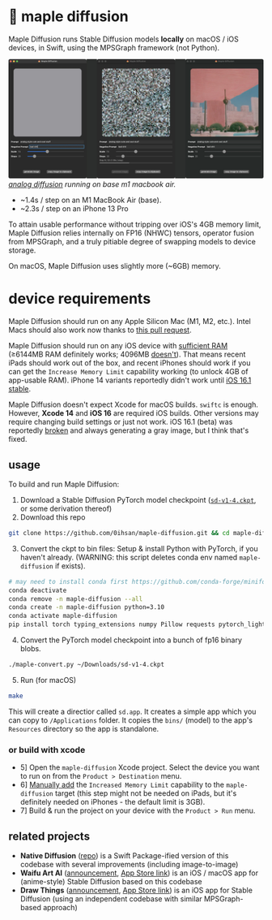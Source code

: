 # 🍁 maple diffusion

Maple Diffusion runs Stable Diffusion models **locally** on macOS / iOS
devices, in Swift, using the MPSGraph framework (not Python).

![](app.webp)
<em align="center">[analog diffusion][analogdiffusion] running on base m1 macbook air.</em>

- ~1.4s / step on an M1 MacBook Air (base).
- ~2.3s / step on an iPhone 13 Pro

To attain usable performance without tripping over iOS's 4GB memory limit,
Maple Diffusion relies internally on FP16 (NHWC) tensors, operator fusion from
MPSGraph, and a truly pitiable degree of swapping models to device storage.

On macOS, Maple Diffusion uses slightly more (~6GB) memory.

# device requirements

Maple Diffusion should run on any Apple Silicon Mac (M1, M2, etc.). Intel Macs
should also work now thanks to [this pull request][intelpr].

Maple Diffusion should run on any iOS device with [sufficient RAM][iosram]
(≥6144MB RAM definitely works; 4096MB [doesn't][issue25]). That means recent
iPads should work out of the box, and recent iPhones should work if you can
get the `Increase Memory Limit` capability working (to unlock 4GB of
app-usable RAM). iPhone 14 variants reportedly didn't work until
[iOS 16.1 stable][issue5comment0].

Maple Diffusion doesn't expect Xcode for macOS builds. `swiftc` is enough.
However, **Xcode 14** and **iOS 16** are required iOS builds. Other versions
may require changing build settings or just not work. iOS 16.1 (beta) was
reportedly [broken][issue8] and always generating a gray image, but I think
that's fixed.

## usage

To build and run Maple Diffusion:

1. Download a Stable Diffusion PyTorch model checkpoint ([`sd-v1-4.ckpt`][sd14],
   or some derivation thereof)
2. Download this repo
```bash
git clone https://github.com/0ihsan/maple-diffusion.git && cd maple-diffusion
```
3. Convert the ckpt to bin files: Setup & install Python with PyTorch, if you
   haven't already. (WARNING: this script deletes conda env named
   `maple-diffusion` if exists).
```bash
# may need to install conda first https://github.com/conda-forge/miniforge#homebrew
conda deactivate
conda remove -n maple-diffusion --all
conda create -n maple-diffusion python=3.10
conda activate maple-diffusion
pip install torch typing_extensions numpy Pillow requests pytorch_lightning
```
4. Convert the PyTorch model checkpoint into a bunch of fp16 binary blobs.
```bash
./maple-convert.py ~/Downloads/sd-v1-4.ckpt
```
5. Run (for macOS)
```sh
make
```

This will create a directior called `sd.app`.
It creates a simple app which you can copy to `/Applications` folder.
It copies the `bins/` (model) to the app's `Resources` directory so the app is standalone.

### or build with xcode

- 5] Open the `maple-diffusion` Xcode project. Select the device you want to
     run on from the `Product > Destination` menu.
- 6] [Manually add][issue5comment1] the `Increased Memory Limit` capability to
     the `maple-diffusion` target (this step might not be needed on iPads, but
     it's definitely needed on iPhones - the default limit is 3GB).
- 7] Build & run the project on your device with the `Product > Run` menu.

## related projects

* **Native Diffusion** ([repo][nativediffusion]) is a Swift Package-ified
  version of this codebase with several improvements (including image-to-image)
* **Waifu Art AI** ([announcement][waifuartai], [App Store link][waifuartappstore])
  is an iOS / macOS app for (anime-style) Stable Diffusion
  based on this codebase
* **Draw Things** ([announcement][drawthings], [App Store link][drawthingsappstore])
  is an iOS app for Stable Diffusion (using an independent
  codebase with similar MPSGraph-based approach)

[sd14]: https://huggingface.co/CompVis/stable-diffusion-v1-4
[issue8]: https://github.com/madebyollin/maple-diffusion/issues/8
[nativediffusion]: https://github.com/mortenjust/native-diffusion/
[iosram]: https://blakespot.com/ios_device_specifications_grid.html
[issue25]: https://github.com/madebyollin/maple-diffusion/issues/25
[analogdiffusion]: https://huggingface.co/wavymulder/Analog-Diffusion 
[waifuartai]: https://twitter.com/dgspitzer/status/1596652212964712449
[intelpr]: https://github.com/madebyollin/maple-diffusion/pull/14#issuecomment-1282166802
[drawthingsappstore]: https://apps.apple.com/us/app/draw-things-ai-generation/id6444050820
[waifuartappstore]: https://apps.apple.com/us/app/waifu-art-ai-local-generator/id6444585505
[issue5comment0]: https://github.com/madebyollin/maple-diffusion/issues/5#issuecomment-1304410263
[issue5comment1]: https://github.com/madebyollin/maple-diffusion/issues/5#issuecomment-1279111878
[drawthings]: https://liuliu.me/eyes/stretch-iphone-to-its-limit-a-2gib-model-that-can-draw-everything-in-your-pocket/
